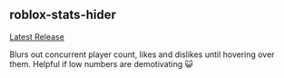 ## roblox-stats-hider

[Latest Release](https://github.com/Noxirity/roblox-stats-hider/releases/tag/release)

Blurs out concurrent player count, likes and dislikes until hovering over them. Helpful if low numbers are demotivating 😺
